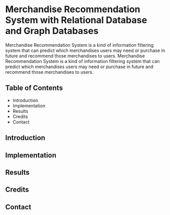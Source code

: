 # Merchandise Recommendation System with Relational Database and Graph Databases
Merchandise Recommendation System is a kind of information filtering system that can predict which merchandises users may need or purchase in future and recommend those merchandises to users. Merchandise Recommendation System is a kind of information filtering system that can predict which merchandises users may need or purchase in future and recommend those merchandises to users. 
## Table of Contents
* Introduction
* Implementation
* Results
* Credits
* Contact
## Introduction
## Implementation
## Results
## Credits
## Contact
